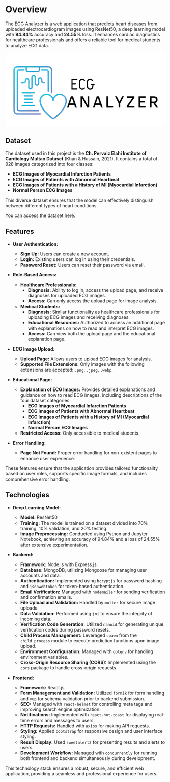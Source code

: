 # Overview
The ECG Analyzer is a web application that predicts heart diseases from uploaded electrocardiogram images using ResNet50, a deep learning model with **94.84%** accuracy and **24.55%** loss. It enhances cardiac diagnostics for healthcare professionals and offers a reliable tool for medical students to analyze ECG data.

![Project Screenshot](https://github.com/HebaHamdan2/DEVELOPING-AN-ECG-ANALYZER-SYSTEM-USING-AI-IN-PALESTINE/blob/main/frontend/public/assets/logo2-removebg-preview.png)

## Dataset

The dataset used in this project is the **Ch. Pervaiz Elahi Institute of Cardiology Multan Dataset** (Khan & Hussain, 2021). 
It contains a total of 928 images categorized into four classes:
- **ECG Images of Myocardial Infarction Patients**
- **ECG Images of Patients with Abnormal Heartbeat**
- **ECG Images of Patients with a History of MI (Myocardial Infarction)**
- **Normal Person ECG Images**

This diverse dataset ensures that the model can effectively distinguish between different types of heart conditions.

You can access the dataset [here](https://data.mendeley.com/datasets/gwbz3fsgp8/2).

## Features

- **User Authentication:**
  - **Sign Up:** Users can create a new account.
  - **Login:** Existing users can log in using their credentials.
  - **Password Reset:** Users can reset their password via email.

- **Role-Based Access:**
  - **Healthcare Professionals:** 
    - **Diagnosis:** Ability to log in, access the upload page, and receive diagnoses for uploaded ECG images.
    - **Access:** Can only access the upload page for image analysis.
  - **Medical Students:** 
    - **Diagnosis:** Similar functionality as healthcare professionals for uploading ECG images and receiving diagnoses.
    - **Educational Resources:** Authorized to access an additional page with explanations on how to read and interpret ECG images.
    - **Access:** Can view both the upload page and the educational explanation page.

- **ECG Image Upload:**
  - **Upload Page:** Allows users to upload ECG images for analysis.
  - **Supported File Extensions:** Only images with the following extensions are accepted: `.png`, `.jpeg`, `.webp`.

- **Educational Page:**
  - **Explanation of ECG Images:** Provides detailed explanations and guidance on how to read ECG images, including descriptions of the four dataset categories:
    - **ECG Images of Myocardial Infarction Patients**
    - **ECG Images of Patients with Abnormal Heartbeat**
    - **ECG Images of Patients with a History of MI (Myocardial Infarction)**
    - **Normal Person ECG Images**
  - **Restricted Access:** Only accessible to medical students.

- **Error Handling:**
  - **Page Not Found:** Proper error handling for non-existent pages to enhance user experience.

These features ensure that the application provides tailored functionality based on user roles, supports specific image formats, and includes comprehensive error handling.

## Technologies

- **Deep Learning Model:**
  - **Model:** ResNet50
  - **Training:** The model is trained on a dataset divided into 70% training, 10% validation, and 20% testing.
  - **Image Preprocessing:** Conducted using Python and Jupyter Notebook, achieving an accuracy of 94.84% and a loss of 24.55% after extensive experimentation.

- **Backend:**
  - **Framework:** Node.js with Express.js
  - **Database:** MongoDB, utilizing Mongoose for managing user accounts and data.
  - **Authentication:** Implemented using `bcryptjs` for password hashing and `jsonwebtoken` for token-based authentication.
  - **Email Verification:** Managed with `nodemailer` for sending verification and confirmation emails.
  - **File Upload and Validation:** Handled by `multer` for secure image uploads.
  - **Data Validation:** Performed using `joi` to ensure the integrity of incoming data.
  - **Verification Code Generation:** Utilized `nanoid` for generating unique verification codes during password resets.
  - **Child Process Management:** Leveraged `spawn` from the `child_process` module to execute prediction functions upon image upload.
  - **Environment Configuration:** Managed with `dotenv` for handling environment variables.
  - **Cross-Origin Resource Sharing (CORS):** Implemented using the `cors` package to handle cross-origin requests.

- **Frontend:**
  - **Framework:** React.js
  - **Form Management and Validation:** Utilized `formik` for form handling and `yup` for schema validation prior to backend submission.
  - **SEO:** Managed with `react-helmet` for controlling meta tags and improving search engine optimization.
  - **Notifications:** Implemented with `react-hot-toast` for displaying real-time errors and messages to users.
  - **HTTP Requests:** Handled with `axios` for making API requests.
  - **Styling:** Applied `bootstrap` for responsive design and user interface styling.
  - **Result Display:** Used `sweetalert2` for presenting results and alerts to users.
  - **Development Workflow:** Managed with `concurrently` for running both frontend and backend simultaneously during development.

This technology stack ensures a robust, secure, and efficient web application, providing a seamless and professional experience for users.

